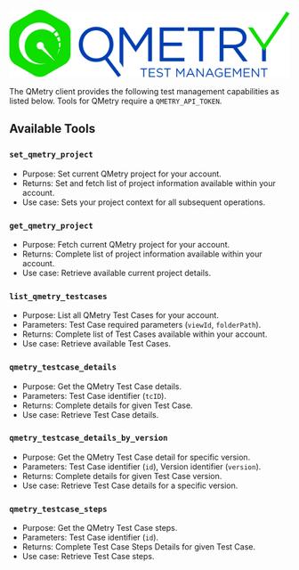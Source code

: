 ![qmetry.png](./images/embedded/qmetry.png)

The QMetry client provides the following test management capabilities as listed below. Tools for QMetry require a `QMETRY_API_TOKEN`.

## Available Tools

### `set_qmetry_project`

-   Purpose: Set current QMetry project for your account.
-   Returns: Set and fetch list of project information available within your account.
-   Use case: Sets your project context for all subsequent operations.

### `get_qmetry_project`

-   Purpose: Fetch current QMetry project for your account.
-   Returns: Complete list of project information available within your account.
-   Use case: Retrieve available current project details.

### `list_qmetry_testcases`

-   Purpose: List all QMetry Test Cases for your account.
-   Parameters: Test Case required parameters (`viewId`, `folderPath`).
-   Returns: Complete list of Test Cases available within your account.
-   Use case: Retrieve available Test Cases.

### `qmetry_testcase_details`

-   Purpose: Get the QMetry Test Case details.
-   Parameters: Test Case identifier (`tcID`).
-   Returns: Complete details for given Test Case.
-   Use case: Retrieve Test Case details.

### `qmetry_testcase_details_by_version`

-   Purpose: Get the QMetry Test Case detail for specific version.
-   Parameters: Test Case identifier (`id`), Version identifier (`version`).
-   Returns: Complete details for given Test Case version.
-   Use case: Retrieve Test Case details for a specific version.

### `qmetry_testcase_steps`

-   Purpose: Get the QMetry Test Case steps.
-   Parameters: Test Case identifier (`id`).
-   Returns: Complete Test Case Steps Details for given Test Case.
-   Use case: Retrieve Test Case steps.
